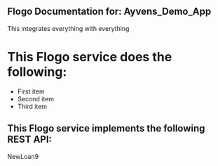 ## Flogo Documentation for: Ayvens_Demo_App

This integrates everything with everything

# This Flogo service does the following:

- First item
- Second item
- Third item

## This Flogo service implements the following REST API:

NewLoan9

[//]: # (### Note: To test the service run the following:)

[//]: # ()
[//]: # (curl -X 'GET' 'http://localhost:9999/getData')
